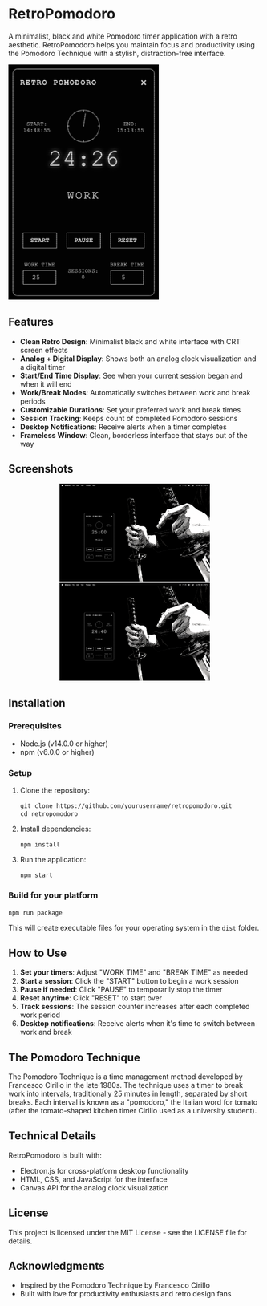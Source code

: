 # RetroPomodoro

A minimalist, black and white Pomodoro timer application with a retro aesthetic. RetroPomodoro helps you maintain focus and productivity using the Pomodoro Technique with a stylish, distraction-free interface.

<img src="./screenshots/retropomodoro.png" alt="RetroPomodoro Timer" width="300"/>

## Features

- **Clean Retro Design**: Minimalist black and white interface with CRT screen effects
- **Analog + Digital Display**: Shows both an analog clock visualization and a digital timer
- **Start/End Time Display**: See when your current session began and when it will end
- **Work/Break Modes**: Automatically switches between work and break periods
- **Customizable Durations**: Set your preferred work and break times
- **Session Tracking**: Keeps count of completed Pomodoro sessions
- **Desktop Notifications**: Receive alerts when a timer completes
- **Frameless Window**: Clean, borderless interface that stays out of the way

## Screenshots

<div align="center">
  <img src="./screenshots/retropomodoro_idle.png" alt="RetroPomodoro idle state" width="300"/>
  <img src="./screenshots/retropomodoro_running.png" alt="RetroPomodoro running" width="300"/>
</div>

## Installation

### Prerequisites
- Node.js (v14.0.0 or higher)
- npm (v6.0.0 or higher)

### Setup
1. Clone the repository:
   ```
   git clone https://github.com/yourusername/retropomodoro.git
   cd retropomodoro
   ```

2. Install dependencies:
   ```
   npm install
   ```

3. Run the application:
   ```
   npm start
   ```

### Build for your platform
```
npm run package
```

This will create executable files for your operating system in the `dist` folder.

## How to Use

1. **Set your timers**: Adjust "WORK TIME" and "BREAK TIME" as needed
2. **Start a session**: Click the "START" button to begin a work session
3. **Pause if needed**: Click "PAUSE" to temporarily stop the timer
4. **Reset anytime**: Click "RESET" to start over
5. **Track sessions**: The session counter increases after each completed work period
6. **Desktop notifications**: Receive alerts when it's time to switch between work and break

## The Pomodoro Technique

The Pomodoro Technique is a time management method developed by Francesco Cirillo in the late 1980s. The technique uses a timer to break work into intervals, traditionally 25 minutes in length, separated by short breaks. Each interval is known as a "pomodoro," the Italian word for tomato (after the tomato-shaped kitchen timer Cirillo used as a university student).

## Technical Details

RetroPomodoro is built with:
- Electron.js for cross-platform desktop functionality
- HTML, CSS, and JavaScript for the interface
- Canvas API for the analog clock visualization

## License

This project is licensed under the MIT License - see the LICENSE file for details.

## Acknowledgments

- Inspired by the Pomodoro Technique by Francesco Cirillo
- Built with love for productivity enthusiasts and retro design fans
